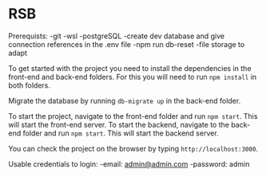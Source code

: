 # RSB

Prerequists:
  -git
  -wsl
  -postgreSQL
  -create dev database and give connection references in the .env file
  -npm run db-reset
  -file storage to adapt


To get started with the project you need to install the dependencies in the front-end and back-end folders. For this you will need to run `npm install` in both folders.
  
Migrate the database by running `db-migrate up` in the back-end folder.

To start the project, navigate to the front-end folder and run `npm start`. This will start the front-end server.
To start the backend, navigate to the back-end folder and run `npm start`. This will start the backend server.

You can check the project on the browser by typing `http://localhost:3000`.

Usable credentials to login:
  -email: admin@admin.com
  -password: admin